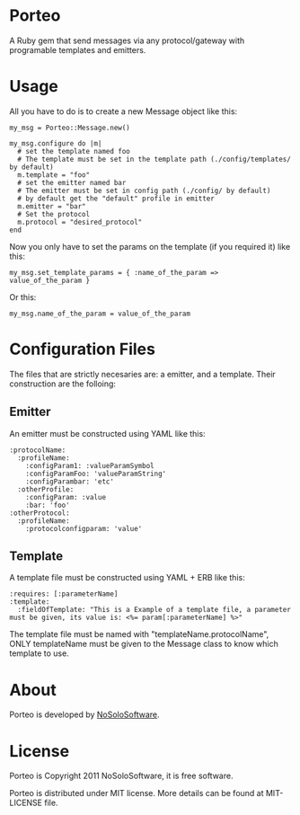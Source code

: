 # Porteo
A Ruby gem that send messages via any protocol/gateway with programable templates and emitters.

# Usage
All you have to do is to create a new Message object like this:

    my_msg = Porteo::Message.new()

    my_msg.configure do |m|
      # set the template named foo
      # The template must be set in the template path (./config/templates/ by default)
      m.template = "foo"
      # set the emitter named bar
      # The emitter must be set in config path (./config/ by default)
      # by default get the "default" profile in emitter
      m.emitter = "bar"
      # Set the protocol
      m.protocol = "desired_protocol"
    end

Now you only have to set the params on the template (if you required it) like this:

    my_msg.set_template_params = { :name_of_the_param => value_of_the_param }

Or this:
    
    my_msg.name_of_the_param = value_of_the_param

# Configuration Files
The files that are strictly necesaries are: a emitter, and a template. Their construction are the folloing:

## Emitter
An emitter must be constructed using YAML like this:

    :protocolName:
      :profileName:
        :configParam1: :valueParamSymbol
        :configParamFoo: 'valueParamString'
        :configParambar: 'etc'
      :otherProfile:
        :configParam: :value
        :bar: 'foo'
    :otherProtocol:
      :profileName:
        :protocolconfigparam: 'value'

## Template
A template file must be constructed using YAML + ERB like this:

    :requires: [:parameterName]
    :template:
      :fieldOfTemplate: "This is a Example of a template file, a parameter must be given, its value is: <%= param[:parameterName] %>"

The template file must be named with "templateName.protocolName", ONLY templateName must be given to the Message class to know which template to use.

# About
Porteo is developed by [NoSoloSoftware](http://nosolosoftware.biz).

# License
Porteo is Copyright 2011 NoSoloSoftware, it is free software.

Porteo is distributed under MIT license. More details can be found at MIT-LICENSE file.

